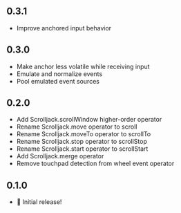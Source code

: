 ## 0.3.1

* Improve anchored input behavior

## 0.3.0

* Make anchor less volatile while receiving input
* Emulate and normalize events
* Pool emulated event sources

## 0.2.0

* Add Scrolljack.scrollWindow higher-order operator
* Rename Scrolljack.move operator to scroll
* Rename Scrolljack.moveTo operator to scrollTo
* Rename Scrolljack.stop operator to scrollStop
* Rename Scrolljack.start operator to scrollStart
* Add Scrolljack.merge operator
* Remove touchpad detection from wheel event operator

## 0.1.0

* :construction: Initial release!
